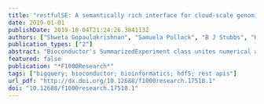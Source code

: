 ```yaml
---
title: "restfulSE: A semantically rich interface for cloud-scale genomics with Bioconductor"
date: 2019-01-01
publishDate: 2019-10-04T21:24:26.384113Z
authors: ["Shweta Gopaulakrishnan", "Samuela Pollack", "B J Stubbs", "Hervé Pagès", "John Readey", "Sean Davis", "Levi Waldron", "Martin Morgan", "Vincent Carey"]
publication_types: ["2"]
abstract: "Bioconductor's SummarizedExperiment class unites numerical assay quantifications with sample- and experiment-level metadata. SummarizedExperiment is the standard Bioconductor class for assays that produce matrix-like data, used by over 200 packages. We describe the restfulSE package, a deployment of this data model that supports remote storage. We illustrate use of SummarizedExperiment with remote HDF5 and Google BigQuery back ends, with two applications in cancer genomics. Our intent is to allow the use of familiar and semantically meaningful programmatic idioms to query genomic data, while abstracting the remote interface from end users and developers."
featured: false
publication: "*F1000Research*"
tags: ["bigquery; bioconductor; bioinformatics; hdf5; rest apis"]
url_pdf: "http://dx.doi.org/10.12688/f1000research.17518.1"
doi: "10.12688/f1000research.17518.1"
---
```


